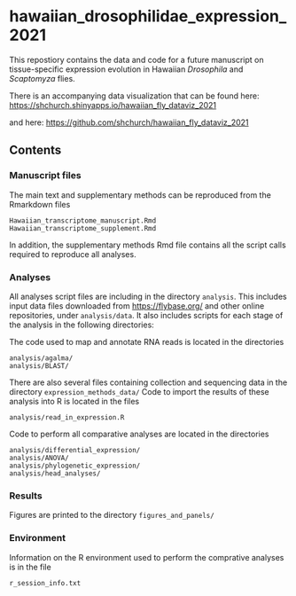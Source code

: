 # hawaiian_drosophilidae_expression_2021
This repostiory contains the data and code for a future manuscript on tissue-specific expression evolution in Hawaiian _Drosophila_ and _Scaptomyza_ flies.

There is an accompanying data visualization that can be found here:
https://shchurch.shinyapps.io/hawaiian_fly_dataviz_2021

and here:
https://github.com/shchurch/hawaiian_fly_dataviz_2021

## Contents

### Manuscript files

The main text and supplementary methods can be reproduced from the Rmarkdown files

```
Hawaiian_transcriptome_manuscript.Rmd
Hawaiian_transcriptome_supplement.Rmd
```

In addition, the supplementary methods Rmd file contains all the script calls required to reproduce all analyses.

### Analyses

All analyses script files are including in the directory `analysis`.
This includes input data files downloaded from https://flybase.org/ and other online repositories, under `analysis/data`.
It also includes scripts for each stage of the analysis in the following directories:

The code used to map and annotate RNA reads is located in the directories

```
analysis/agalma/
analysis/BLAST/
```

There are also several files containing collection and sequencing data in the directory ```expression_methods_data/```
Code to import the results of these analysis into R is located in the files

```
analysis/read_in_expression.R
```

Code to perform all comparative analyses are located in the directories

```
analysis/differential_expression/
analysis/ANOVA/
analysis/phylogenetic_expression/
analysis/head_analyses/
```

### Results

Figures are printed to the directory ```figures_and_panels/```

### Environment

Information on the R environment used to perform the comprative analyses is in the file

```
r_session_info.txt
```
